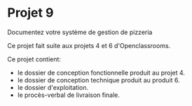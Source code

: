 # Projet 9
Documentez votre système de gestion de pizzeria

Ce projet fait suite aux projets 4 et 6 d'Openclassrooms.

Ce projet contient:
- le dossier de conception fonctionnelle produit au projet 4.
- le dossier de conception technique produit au produit 6.
- le dossier d'exploitation.
- le procès-verbal de livraison finale.
